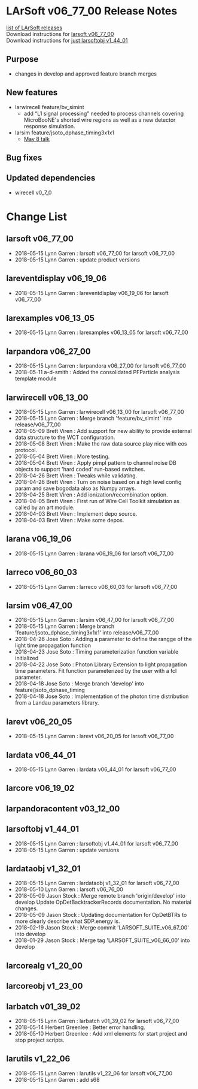 # LArSoft v06_77_00 Release Notes



[list of LArSoft releases](LArSoft_release_list)  
Download instructions for [larsoft v06_77_00](https://scisoft.fnal.gov/scisoft/bundles/larsoft/v06_77_00/larsoft-v06_77_00.html)  
Download instructions for [just larsoftobj v1_44_01](https://scisoft.fnal.gov/scisoft/bundles/larsoftobj/v1_44_01/larsoftobj-v1_44_01.html)

## Purpose

-   changes in develop and approved feature branch merges

## New features

-   larwirecell feature/bv_simint
    -   add “L1 signal processing” needed to process channels covering MicroBooNE's shorted wire regions as well as a new detector response simulation.
-   larsim feature/jsoto_dphase_timing3x1x1
    -   [May 8 talk](https://indico.fnal.gov/event/17099/contribution/3/material/slides/0.pdf)

## Bug fixes

## Updated dependencies

-   wirecell v0_7_0

# Change List

## larsoft v06_77_00

-   2018-05-15 Lynn Garren : larsoft v06_77_00 for larsoft v06_77_00
-   2018-05-15 Lynn Garren : update product versions

## lareventdisplay v06_19_06

-   2018-05-15 Lynn Garren : lareventdisplay v06_19_06 for larsoft v06_77_00

## larexamples v06_13_05

-   2018-05-15 Lynn Garren : larexamples v06_13_05 for larsoft v06_77_00

## larpandora v06_27_00

-   2018-05-15 Lynn Garren : larpandora v06_27_00 for larsoft v06_77_00
-   2018-05-11 a-d-smith : Added the consolidated PFParticle analysis template module

## larwirecell v06_13_00

-   2018-05-15 Lynn Garren : larwirecell v06_13_00 for larsoft v06_77_00
-   2018-05-15 Lynn Garren : Merge branch 'feature/bv_simint' into release/v06_77_00
-   2018-05-09 Brett Viren : Add support for new ability to provide external data structure to the WCT configuration.
-   2018-05-08 Brett Viren : Make the raw data source play nice with eos protocol.
-   2018-05-04 Brett Viren : More testing.
-   2018-05-04 Brett Viren : Apply pimpl pattern to channel noise DB objects to support 'hard coded' run-based switches.
-   2018-04-26 Brett Viren : Tweaks while validating.
-   2018-04-26 Brett Viren : Turn on noise based on a high level config param and save bogodata also as Numpy arrays.
-   2018-04-25 Brett Viren : Add ionization/recombination option.
-   2018-04-05 Brett Viren : First run of Wire Cell Toolkit simulation as called by an art module.
-   2018-04-03 Brett Viren : Implement depo source.
-   2018-04-03 Brett Viren : Make some depos.

## larana v06_19_06

-   2018-05-15 Lynn Garren : larana v06_19_06 for larsoft v06_77_00

## larreco v06_60_03

-   2018-05-15 Lynn Garren : larreco v06_60_03 for larsoft v06_77_00

## larsim v06_47_00

-   2018-05-15 Lynn Garren : larsim v06_47_00 for larsoft v06_77_00
-   2018-05-15 Lynn Garren : Merge branch 'feature/jsoto_dphase_timing3x1x1' into release/v06_77_00
-   2018-04-26 Jose Soto : Adding a parameter to define the rangge of the light time propagation function
-   2018-04-23 Jose Soto : Timing parameterization function variable initialized
-   2018-04-22 Jose Soto : Photon Library Extension to light propagation time parameters. Fit function parameterized by the user with a fcl parameter.
-   2018-04-18 Jose Soto : Merge branch 'develop' into feature/jsoto_dphase_timing
-   2018-04-18 Jose Soto : Implementation of the photon time distribution from a Landau parameters library.

## larevt v06_20_05

-   2018-05-15 Lynn Garren : larevt v06_20_05 for larsoft v06_77_00

## lardata v06_44_01

-   2018-05-15 Lynn Garren : lardata v06_44_01 for larsoft v06_77_00

## larcore v06_19_02

## larpandoracontent v03_12_00

## larsoftobj v1_44_01

-   2018-05-15 Lynn Garren : larsoftobj v1_44_01 for larsoft v06_77_00
-   2018-05-15 Lynn Garren : update versions

## lardataobj v1_32_01

-   2018-05-15 Lynn Garren : lardataobj v1_32_01 for larsoft v06_77_00
-   2018-05-10 Lynn Garren : larsoft v06_76_00
-   2018-05-09 Jason Stock : Merge remote branch 'origin/develop' into develop Update OpDetBacktrackerRecords documentation. No material changes.
-   2018-05-09 Jason Stock : Updating documentation for OpDetBTRs to more clearly describe what SDP.energy is.
-   2018-02-19 Jason Stock : Merge commit 'LARSOFT_SUITE_v06_67_00' into develop
-   2018-01-29 Jason Stock : Merge tag 'LARSOFT_SUITE_v06_66_00' into develop

## larcorealg v1_20_00

## larcoreobj v1_23_00

## larbatch v01_39_02

-   2018-05-15 Lynn Garren : larbatch v01_39_02 for larsoft v06_77_00
-   2018-05-14 Herbert Greenlee : Better error handling.
-   2018-05-10 Herbert Greenlee : Add xml elements for start project and stop project scripts.

## larutils v1_22_06

-   2018-05-15 Lynn Garren : larutils v1_22_06 for larsoft v06_77_00
-   2018-05-15 Lynn Garren : add s68
